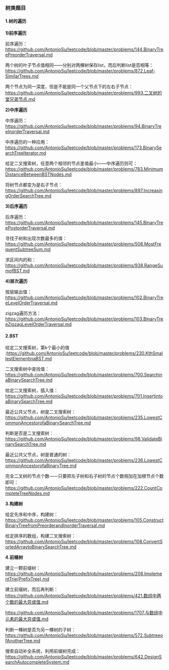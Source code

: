 ### 树类题目
#### **1.树的遍历**

**1)前序遍历**

前序遍历：https://github.com/AntonioSu/leetcode/blob/master/problems/144.BinaryTreePreorderTraversal.md

两个树的叶子节点值相同——分别对两棵树保存list，而后判断list是否相等：https://github.com/AntonioSu/leetcode/blob/master/problems/872.Leaf-SimilarTrees.md

两个节点为同一深度，但是不能是同一个父节点下的左右子节点：https://github.com/AntonioSu/leetcode/blob/master/problems/993.二叉树的堂兄弟节点.md



**2)中序遍历** 

中序遍历：https://github.com/AntonioSu/leetcode/blob/master/problems/94.BinaryTreeInorderTraversal.md

中序遍历的一种应用：https://github.com/AntonioSu/leetcode/blob/master/problems/173.BinarySearchTreeIterator.md

给定二叉搜索树，任意两个相邻的节点差值最小——中序遍历则可：https://github.com/AntonioSu/leetcode/blob/master/problems/783.MinimumDistanceBetweenBSTNodes.md

将树节点都变为是右子节点：https://github.com/AntonioSu/leetcode/blob/master/problems/897.IncreasingOrderSearchTree.md




**3)后序遍历**

后序遍历：https://github.com/AntonioSu/leetcode/blob/master/problems/145.BinaryTreePostorderTraversal.md   

寻找子树和出现次数最多的值：https://github.com/AntonioSu/leetcode/blob/master/problems/508.MostFrequentSubtreeSum.md 

求区间内的和：https://github.com/AntonioSu/leetcode/blob/master/problems/938.RangeSumofBST.md



**4)层次遍历**

按层输出值：https://github.com/AntonioSu/leetcode/blob/master/problems/102.BinaryTreeLevelOrderTraversal.md 

zigzag遍历方法：https://github.com/AntonioSu/leetcode/blob/master/problems/103.BinaryTreeZigzagLevelOrderTraversal.md 



#### **2.BST**

给定二叉搜索树，第k个最小的值 :https://github.com/AntonioSu/leetcode/blob/master/problems/230.KthSmallestElementinaBST.md  

二叉搜索树中查找值：https://github.com/AntonioSu/leetcode/blob/master/problems/700.SearchinaBinarySearchTree.md  

给定二叉搜索树，插入值：https://github.com/AntonioSu/leetcode/blob/master/problems/701.InsertintoaBinarySearchTree.md  

最近公共父节点，树是二叉搜索树：https://github.com/AntonioSu/leetcode/blob/master/problems/235.LowestCommonAncestorofaBinarySearchTree.md 

判断是否是二叉搜索树：https://github.com/AntonioSu/leetcode/blob/master/problems/98.ValidateBinarySearchTree.md


最近公共父节点，树是普通的树：https://github.com/AntonioSu/leetcode/blob/master/problems/236.LowestCommonAncestorofaBinaryTree.md 

完全二叉树的节点个数——只要把左子树和右子树的节点个数相加在加根节点个数即可：https://github.com/AntonioSu/leetcode/blob/master/problems/222.CountCompleteTreeNodes.md 



**3.构建树**

给定先序和中序，构建树：https://github.com/AntonioSu/leetcode/blob/master/problems/105.ConstructBinaryTreefromPreorderandInorderTraversal.md 

给定排序的数组，构建二叉搜索树：https://github.com/AntonioSu/leetcode/blob/master/problems/108.ConvertSortedArraytoBinarySearchTree.md 



**4.前缀树**

建立一颗前缀树：https://github.com/AntonioSu/leetcode/blob/master/problems/208.ImplementTrie(PrefixTree).md

建立前缀树，而后再判断：https://github.com/AntonioSu/leetcode/blob/master/problems/421.数组中两个数的最大异或值.md

https://github.com/AntonioSu/leetcode/blob/master/problems/1707.与数组中元素的最大异或值.md



判断一棵树是否为另一棵树的子树：https://github.com/AntonioSu/leetcode/blob/master/problems/572.SubtreeofAnotherTree.md

搜索自动补全系统，利用前缀树完成：https://github.com/AntonioSu/leetcode/blob/master/problems/642.DesignSearchAutocompleteSystem.md
